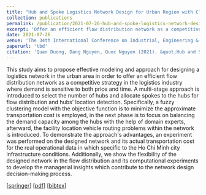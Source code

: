```yaml
---
title: "Hub and Spoke Logistics Network Design for Urban Region with Clustering-Based Approach"
collection: publications
permalink: /publication/2021-07-26-hub-and-spoke-logistics-network-design
excerpt: 'Offer an efficient flow distribution network as a competitive strategy'
date: 2021-07-26
venue: 'The 34th International Conference on Industrial, Engineering & Other Applications of Applied Intelligent Systems (IEA/AIE 2021)'
paperurl: 'tbd'
citation: 'Quan Duong, Dang Nguyen, Quoc Nguyen (2021). &quot;Hub and Spoke Logistics Network Design for Urban Region with Clustering-Based Approach.&quot; <i>The 34th International Conference on Industrial, Engineering & Other Applications of Applied Intelligent Systems (IEA/AIE)</i>.'
---
```

This study aims to propose effective modeling and approach for designing a logistics network in the urban area in order to offer an efficient flow distribution network as a competitive strategy in the logistics industry where demand is sensitive to both price and time. A multi-stage approach is introduced to select the number of hubs and allocate spokes to the hubs for flow distribution and hubs' location detection. Specifically, a fuzzy clustering model with the objective function is to minimize the approximate transportation cost is employed, in the next phase is to focus on balancing the demand capacity among the hubs with the help of domain experts, afterward, the facility location vehicle routing problems within the network is introduced. To demonstrate the approach's advantages, an experiment was performed on the designed network and its actual transportation cost for the real operational data in which specific to the Ho Chi Minh city infrastructure conditions. Additionally, we show the flexibility of the designed network in the flow distribution and its computational experiments to develop the managerial insights which contribute to the network design decision-making process.

[[springer](tbd)] [[pdf](http://quandb.github.io/files/hub_and_spoke_logistics_network_design.pdf)] [[bibtex](http://quandb.github.io/files/hub_and_spoke_logistics_network_design.bib)]